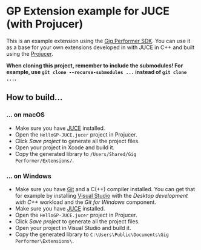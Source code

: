 # GP Extension example for JUCE (with Projucer)

This is an example extension using the [Gig Performer SDK](https://github.com/gigperformer/gp-sdk).
You can use it as a base for your own extensions developed in with JUCE in C++ and built using the [Projucer](https://juce.com/discover/stories/projucer-manual).

**When cloning this project, remember to include the submodules!
For example, use `git clone --recurse-submodules ...` instead of `git clone ...`.**

## How to build...

### ... on macOS

-   Make sure you have [JUCE](https://juce.com) installed.
-   Open the `HelloGP-JUCE.jucer` project in Projucer.
-   Click _Save project_ to generate all the project files.
-   Open your project in Xcode and build it.
-   Copy the generated library to `/Users/Shared/Gig Performer/Extensions/`.

### ... on Windows

-   Make sure you have [Git](https://git-scm.com) and a C(++) compiler installed.
    You can get that for example by installing [Visual Studio](https://visualstudio.microsoft.com) with the _Desktop development with C++_ workload and the _Git for Windows_ component.
-   Make sure you have [JUCE](https://juce.com) installed.
-   Open the `HelloGP-JUCE.jucer` project in Projucer.
-   Click _Save project_ to generate all the project files.
-   Open your project in Visual Studio and build it.
-   Copy the generated library to `C:\Users\Public\Documents\Gig Performer\Extensions\`.
